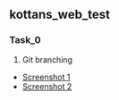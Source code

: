 ## kottans_web_test

### Task_0
1. Git branching
 * [Screenshot 1]( https://raw.githubusercontent.com/Teeos-uk/kottans_web_test/master/task_0/git-branching-1.png )
 * [Screenshot 2]( https://raw.githubusercontent.com/Teeos-uk/kottans_web_test/master/task_0/git-branching-2.png )

